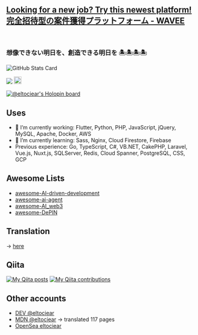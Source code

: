 <h2><a href="https://wavee.world/invitation/b96d00e6-b802-4a1b-8a66-2e3854a01ffd"><b>Looking for a new job? Try this newest platform!<br>完全招待型の案件獲得プラットフォーム - WAVEE</b></a></h2><br>

<!-- *[My Digital Clone / 私のデジタルクローン - alt BRAIN](https://altbrain.ai/chat?brainId=eyDf2HsPFr1fbjnlHXFY)*　-->


### 想像できない明日を、創造できる明日を 🏝️🏝️🏝️🏝️

![GitHub Stats Card](https://github-readme-stats.vercel.app/api?username=eltociear&count_private=true&theme=merko&show_icons=true&count_private=true&sanitize=true)

![](https://visitor-badge.laobi.icu/badge?page_id=eltociear.readme)
[<img src="https://api.gitsponsors.com/api/badge/img?id=283494105" height="20">](https://api.gitsponsors.com/api/badge/link?p=9bWgigQJEWhMypxDC8UMin5abblABm+N2MGsq4deWuHBhzO6tzRIhgOmaSiO5WU731Wtbsj0yBsuBfCL8m2qI6ossX7ik55fcyLOAKCvf8AAc7Vf1FT5vlv4Rf0NH0wV)


[![@eltociear's Holopin board](https://holopin.me/eltociear)](https://holopin.io/@eltociear)

## Uses
- 🔭 I’m currently working: Flutter, Python, PHP, JavaScript, jQuery, MySQL, Apache, Docker, AWS
- 🌱 I’m currently learning: Sass, Nginx, Cloud Firestore, Firebase
- Previous experience: Go, TypeScript, C#, VB.NET, CakePHP, Laravel, Vue.js, Nuxt.js, SQLServer, Redis, Cloud Spanner, PostgreSQL, CSS, GCP

## Awesome Lists
- [awesome-AI-driven-development](https://github.com/eltociear/awesome-AI-driven-development)
- [awesome-ai-agent](https://github.com/eltociear/awesome-ai-agent)
- [awesome-AI_web3](https://github.com/eltociear/awesome-AI_web3)
- [awesome-DePIN](https://github.com/eltociear/awesome-DePIN)

## Translation
-> [here](https://github.com/eltociear/translations/blob/main/README.md)

## Qiita
[![My Qiita posts](https://qiita-badge.apiapi.app/s/eltociear/posts.svg)](http://qiita.com/eltociear)
[![My Qiita contributions](https://qiita-badge.apiapi.app/s/eltociear/contributions.svg)](http://qiita.com/eltociear)

## Other accounts
- [DEV @eltociear](https://dev.to/eltociear)
- [MDN @eltociear](https://wiki.developer.mozilla.org/ja/profiles/eltociear) -> translated 117 pages
- [OpenSea eltociear](https://opensea.io/eltociear)

<!--
## Donate
ETH: `-`

**eltociear/eltociear** is a ✨ _special_ ✨ repository because its `README.md` (this file) appears on your GitHub profile.

Here are some ideas to get you started:

- 🔭 I’m currently working on ...
- 🌱 I’m currently learning ...
- 👯 I’m looking to collaborate on ...
- 🤔 I’m looking for help with ...
- 💬 Ask me about ...
- 📫 How to reach me: ...
- 😄 Pronouns: ...
- ⚡ Fun fact: ...
-->
